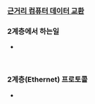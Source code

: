 ### [근거리 컴퓨터 데이터 교환](https://www.youtube.com/watch?v=HkiOygWMARs)

### 2계층에서 하는일

- 

&nbsp;

### 2계층(Ethernet) 프로토콜

-